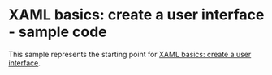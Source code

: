 # XAML basics: create a user interface - sample code

This sample represents the starting point for [XAML basics: create a user interface](https://docs.microsoft.com/windows/uwp/get-started/xaml-basics-ui).

